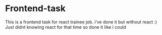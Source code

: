 # Frontend-task
This is a frontend task for react trainee job. i've done it but without react :) Just didnt knowing react for that time so done it like i could 
